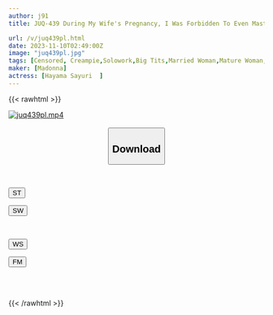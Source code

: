 ```yaml
---
author: j91
title: JUQ-439 During My Wife's Pregnancy, I Was Forbidden To Even Masturbate, So I Had Sex With My Mother-in-law, Sayuri, Who Had Moved To Tokyo Many Times... Sayuri Hayama

url: /v/juq439pl.html
date: 2023-11-10T02:49:00Z
image: "juq439pl.jpg"
tags: [Censored, Creampie,Solowork,Big Tits,Married Woman,Mature Woman,Stepmother	]
maker: [Madonna]
actress: [Hayama Sayuri  ]
---
```



{{< rawhtml >}}

<div class="video" data-videoid="90MZz4lZZAiax1b">
    <a href="javascript:;">
        <img src="https://my.j91.asia/v/juq439pl.jpg" width="WIDTH" height="HEIGHT" alt="juq439pl.mp4" loading="lazy">
    </a>
</div>

<script type="text/javascript" src="https://j91.asia/asset/on-demand-st.js"></script>

<br>
  <link rel="stylesheet" href="https://j91.asia/asset/bs5.css">
  
  <center>
  <button class="btn btn-primary" type="button" data-bs-toggle="collapse" data-bs-target=".multi-collapse" aria-expanded="false" aria-controls="multiCollapseExample1 multiCollapseExample2"><h2>Download</h2></button></center>
</p>
<div class="row">
  <div class="col">
    <div class="collapse multi-collapse" id="multiCollapseExample1">
      <div class="card card-body">
	      	      <br>
<div class="buttons">  
<p><a href="https://streamtape.to/v/90MZz4lZZAiax1b" target="_blank"><button class="btn-hover color-3"><i class="fa fa-download"></i> ST</button></a></p>
<p><a href="https://sfastwish.com/vigk1uxpg702" target="_blank"><button class="btn-hover color-2"><i class="fa fa-download"></i> SW</button></a></p></div>
    </div>
  </div>
</div>
  <div class="col">
    <div class="collapse multi-collapse" id="multiCollapseExample2">
      <div class="card card-body">
	      <br>
<div class="buttons">
<p><a href="javascript:;" target="_blank"><button class="btn-hover color-9"><i class="fa fa-download"></i> WS</button></a></p>
<p><a href="javascript:;" target="_blank"><button class="btn-hover color-8"><i class="fa fa-download"></i> FM</button></a></p></div>
<br><br>
      </div>
    </div>
  </div>
</div>

{{< /rawhtml >}}
